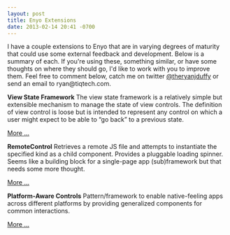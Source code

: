 ```yaml
---
layout: post
title: Enyo Extensions
date: 2013-02-14 20:41 -0700
---
```


<p>I have a couple extensions to Enyo that are in varying degrees of maturity that could use some external feedback and development. Below is a summary of each. If you're using these, something similar, or have some thoughts on where they should go, I'd like to work with you to improve them. Feel free to comment below, catch me on twitter <a href="http://twitter.com/theryanjduffy">@theryanjduffy</a> or send an email to ryan@tiqtech.com.

<b>View State Framework</b>
The view state framework is a relatively simple but extensible mechanism to manage the state of view controls. The definition of view control is loose but is intended to represent any control on which a user might expect to be able to “go back” to a previous state.

<a href="http://blog.technisode.com/post/35753883126/viewstate-framework">More ...</a>

<b>RemoteControl</b>
Retrieves a remote JS file and attempts to instantiate the specified kind as a child component. Provides a pluggable loading spinner. Seems like a building block for a single-page app (sub)framework but that needs some more thought.

<a href="http://blog.technisode.com/post/41331812157/enyo-remotecontrol">More ...</a>

<b>Platform-Aware Controls</b>
Pattern/framework to enable native-feeling apps across different platforms by providing generalized components for common interactions.

<a href="http://forums.enyojs.com/discussion/1203/platform-aware-controls#latest">More ...</a></p>